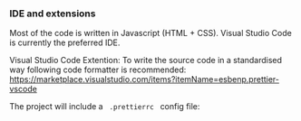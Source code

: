### IDE and extensions

Most of the code is written in Javascript (HTML + CSS). Visual Studio Code is currently the preferred IDE.

Visual Studio Code Extention:
To write the source code in a standardised way following code formatter is recommended:
https://marketplace.visualstudio.com/items?itemName=esbenp.prettier-vscode

The project will include a <code> .prettierrc </code> config file:
